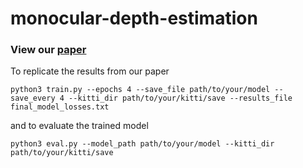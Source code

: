 # monocular-depth-estimation

### View our [paper](https://github.com/jmsech/monocular-depth-estimation/blob/main/DL_Final_Project.pdf)


To replicate the results from our paper 

`
python3 train.py --epochs 4 --save_file path/to/your/model --save_every 4 --kitti_dir path/to/your/kitti/save --results_file final_model_losses.txt
`

and to evaluate the trained model

`
python3 eval.py --model_path path/to/your/model --kitti_dir path/to/your/kitti/save
`
